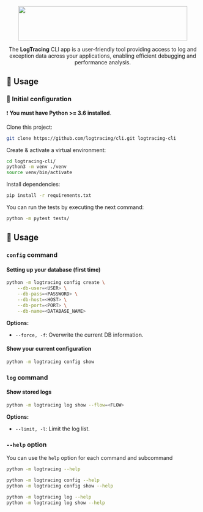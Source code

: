 <p align="center">
  <img width="442" height="90" src="https://github.com/logtracing/node-pkg/assets/55886451/a605b6fd-14c8-4d0d-9cfa-c8f0742aa5ec">
</p>

<p align="center">The <strong>LogTracing</strong> CLI app is a user-friendly tool providing access to log and exception data across your applications, enabling efficient debugging and performance analysis.</p>

## :book: Usage

### :wrench: Initial configuration
:exclamation: **You must have Python >= 3.6 installed**.

Clone this project:
```bash
git clone https://github.com/logtracing/cli.git logtracing-cli
```

Create & activate a virtual environment:
```bash
cd logtracing-cli/
python3 -m venv ./venv
source venv/bin/activate
```

Install dependencies:
```bash
pip install -r requirements.txt
```

You can run the tests by executing the next command:
```bash
python -m pytest tests/
```

## :rocket: Usage
### `config` command
#### Setting up your database (first time)
```bash
python -m logtracing config create \
    --db-user=<USER> \
    --db-pass=<PASSWORD> \
    --db-host=<HOST> \
    --db-port=<PORT> \
    --db-name=<DATABASE_NAME>
```

**Options:**
- `--force, -f`: Overwrite the current DB information.

#### Show your current configuration
```bash
python -m logtracing config show
```

### `log` command
#### Show stored logs
```bash
python -m logtracing log show --flow=<FLOW>
```

**Options:**
- `--limit, -l`: Limit the log list.

### `--help` option
You can use the `help` option for each command and subcommand
```bash
python -m logtracing --help

python -m logtracing config --help
python -m logtracing config show --help

python -m logtracing log --help
python -m logtracing log show --help
```
